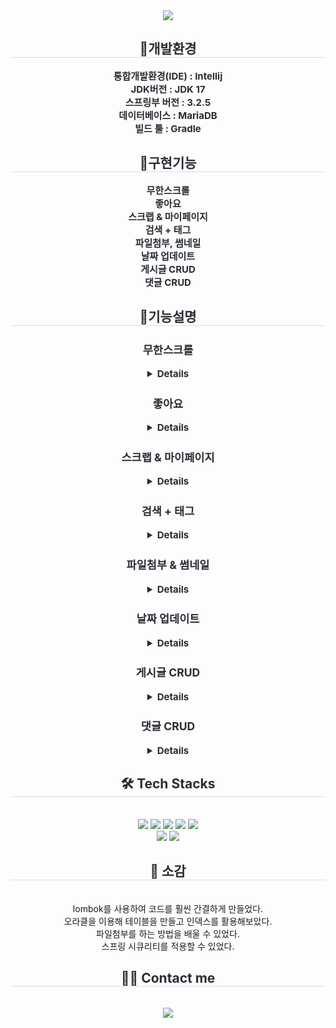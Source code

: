 <div align= "center">
    <img src="https://capsule-render.vercel.app/api?type=soft&color=gradient&height=180&text=Hello%20World!&animation=fadeIn&fontColor=ffffff&fontSize=70" />
    </div>
    <div align= "center"> 
    <h2 style="border-bottom: 1px solid #d8dee4; color: #282d33;"> 🐶개발환경 </h2>  
    <div style="font-weight: 700; font-size: 15px; text-align: center; color: #282d33;"> </li>통합개발환경(IDE) : Intellij<br></li>JDK버전 : JDK 17<br></li>스프링부 버전 : 3.2.5<br></li>데이터베이스 : MariaDB<br></li>빌드 툴 : Gradle<br> </div> 
    </div>
    <div align= "center"> 
    <h2 style="border-bottom: 1px solid #d8dee4; color: #282d33;"> 🧸구현기능 </h2>  
    <div style="font-weight: 700; font-size: 15px; text-align: center; color: #282d33;">
    무한스크롤<br>
    좋아요 <br>
    스크랩 & 마이페이지 <br>
    검색 + 태그 <br>
    파일첨부, 썸네일<br>
    날짜 업데이트 <br>
    게시글 CRUD<br>
    댓글 CRUD<br>
   </div> 
    <div align= "center"> 
    <h2 style="border-bottom: 1px solid #d8dee4; color: #282d33;"> 🌹기능설명 </h2>  
    <div style="font-weight: 700; font-size: 15px; text-align: center; color: #282d33;">
  <h3>무한스크롤</h3>
  <details><img src="https://github.com/DevelopIsHobby/MyBoard/assets/107912101/f0cbbbda-f8ec-41a3-85f4-f0f8f9e15dad"width="800" height="400" >
    </details>

   <h3>좋아요</h3>
      <details>
        <img src="https://github.com/DevelopIsHobby/MyBoard/assets/107912101/3aaede2d-a9c7-4019-b4cc-48478ef71bb4" width="800" height="400"></details>

  <h3>스크랩 & 마이페이지</h3>
    <details><img src="https://github.com/DevelopIsHobby/MyBoard/assets/107912101/48855487-d365-4045-ae18-efe6c0391413" width="800" height="400">

    <h4>조회 화면 요약</h4>
    자신이 작성한 게시글의 경우만 수정, 삭제 가능<br><b>위 화면은 로그인을 하지 않은채 접근 한 경우임</b><br>
    로그인을 해야만 댓글 작성 가능<br>
    댓글 CRUD(댓글을 클릭하면 수정 및 삭제 가능)<br>

    
  <h5>댓글 클릭시</h5>
    <details>    <img src="https://github.com/DevelopIsHobby/SpringBoard/assets/107912101/dc5382e1-670b-450c-8f72-1c7613638447">
    <b>로그인한 사용자만 댓글 CRUD 가능</b>
    </details>
      
  <h6>이미지 파일 클릭시 확대</h6>
     <details><img src="https://github.com/DevelopIsHobby/SpringBoard/assets/107912101/46da5466-fb99-4aaf-bef5-dc8ebd58aa3a"><br><b>다시 한번 클릭하면 사라짐</b></details>
  <h6>이미지 파일이 아닐경우 다른 이미지 사용</h6>
    <details><img src="https://github.com/DevelopIsHobby/SpringBoard/assets/107912101/31395d07-404b-4e1d-8f9a-80511891899a"><br><b>파일 이름 클릭하면 다운로드 진행</b></details>
  </details>
  
   <h3>검색 + 태그</h3>
      <details>
        <img src="https://github.com/DevelopIsHobby/SpringBoard/assets/107912101/2ed0f240-74bc-42fb-92ff-49713fadc4e4">
        <h4>스프링 시큐리티 활용</h4>
        자동로그인 기능(Remember-me 클릭시 로그인 상태 유지)
      </details>
    <h3>파일첨부 & 썸네일</h3>
      <details>
        <img src="https://github.com/DevelopIsHobby/SpringBoard/assets/107912101/2ed0f240-74bc-42fb-92ff-49713fadc4e4">
        <h4>스프링 시큐리티 활용</h4>
        자동로그인 기능(Remember-me 클릭시 로그인 상태 유지)</details>
        
   <h3>날짜 업데이트</h3>
      <details>
        <img src="https://github.com/DevelopIsHobby/SpringBoard/assets/107912101/2ed0f240-74bc-42fb-92ff-49713fadc4e4">
        <h4>스프링 시큐리티 활용</h4>
        자동로그인 기능(Remember-me 클릭시 로그인 상태 유지)</details>
   <h3>게시글 CRUD</h3> 
  <details><img src="https://github.com/DevelopIsHobby/SpringBoard/assets/107912101/1ba50979-7435-48e7-875d-2d78d0882925">
    <h4>메인 화면 기능 요약</h4>
    페이징<br>
    게시글 덧글 수 확인<br>
    키워드 검색</details>
    <h3>댓글 CRUD</h3>
    <details><img src="https://github.com/DevelopIsHobby/SpringBoard/assets/107912101/91230af4-de24-4106-8bc4-cce7cf07524f">
    <h4>등록 화면 기능 요약</h4>
      오직 읽을 수만 있음<br>
    파일 첨부 기능 구현</details>
   </div>
   </div> 
    </div>
    <div align= "center">
    <h2 style="border-bottom: 1px solid #d8dee4; color: #282d33;"> 🛠️ Tech Stacks </h2> <br> 
    <div style="margin: 0 auto; text-align: center;" align= "center"> <img src="https://img.shields.io/badge/Java-007396?style=plastic&logo=Java&logoColor=white">
          <img src="https://img.shields.io/badge/Spring Boot-6DB33F?style=plastic&logo=Spring Boot&logoColor=white">
          <img src="https://img.shields.io/badge/MariaDB-003545?style=plastic&logo=MariaDB&logoColor=white">
          <img src="https://img.shields.io/badge/Javascript-F7DF1E?style=plastic&logo=Javascript&logoColor=white">
          <img src="https://img.shields.io/badge/jQuery-0769AD?style=plastic&logo=jQuery&logoColor=white">
          <br/><img src="https://img.shields.io/badge/HTML5-E34F26?style=plastic&logo=HTML5&logoColor=white">
          <img src="https://img.shields.io/badge/Bootstrap-7952B3?style=plastic&logo=Bootstrap&logoColor=white">
          </div>
    </div>
    <div align= "center">
     <h2 style="border-bottom: 1px solid #d8dee4; color: #282d33;"> 🥲 소감 </h2> <br> 
    lombok를 사용하여 코드를 훨씬 간결하게 만들었다.<br>
    오라클을 이용해 테이블을 만들고 인덱스를 활용해보았다.<br>
    파일첨부를 하는 방법을 배울 수 있었다.<br>
    스프링 시큐리티를 적용할 수 있었다.<br>
    </div> 
    <div align= "center">
    <h2 style="border-bottom: 1px solid #d8dee4; color: #282d33;"> 🧑‍💻 Contact me </h2> <br> 
    <div align= "center"> <a href=https://www.notion.so/05ab0f771bb5433faebb8061defc48c4?pvs=4> <img src="https://img.shields.io/badge/Notion-000000?style=plastic&logo=Notion&logoColor=white&link=https://www.notion.so/05ab0f771bb5433faebb8061defc48c4?pvs=4"> </a>
          </div>  <br> 
    <div align= "center">  </div> 
    </div>


   
